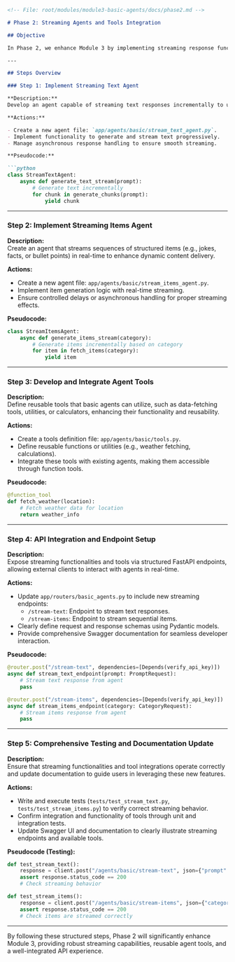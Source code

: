 ```markdown
<!-- File: root/modules/module3-basic-agents/docs/phase2.md -->

# Phase 2: Streaming Agents and Tools Integration

## Objective

In Phase 2, we enhance Module 3 by implementing streaming response functionalities and integrating reusable tools. This phase focuses on providing real-time user interactions through streaming text and items and incorporating tools to extend agent capabilities. We will integrate these agents into our FastAPI application, create structured API endpoints, and ensure all functionalities are thoroughly tested and documented.

---

## Steps Overview

### Step 1: Implement Streaming Text Agent

**Description:**  
Develop an agent capable of streaming text responses incrementally to users, enhancing real-time interaction and feedback.

**Actions:**

- Create a new agent file: `app/agents/basic/stream_text_agent.py`.
- Implement functionality to generate and stream text progressively.
- Manage asynchronous response handling to ensure smooth streaming.

**Pseudocode:**

```python
class StreamTextAgent:
    async def generate_text_stream(prompt):
        # Generate text incrementally
        for chunk in generate_chunks(prompt):
            yield chunk
```

---

### Step 2: Implement Streaming Items Agent

**Description:**  
Create an agent that streams sequences of structured items (e.g., jokes, facts, or bullet points) in real-time to enhance dynamic content delivery.

**Actions:**

- Create a new agent file: `app/agents/basic/stream_items_agent.py`.
- Implement item generation logic with real-time streaming.
- Ensure controlled delays or asynchronous handling for proper streaming effects.

**Pseudocode:**

```python
class StreamItemsAgent:
    async def generate_items_stream(category):
        # Generate items incrementally based on category
        for item in fetch_items(category):
            yield item
```

---

### Step 3: Develop and Integrate Agent Tools

**Description:**  
Define reusable tools that basic agents can utilize, such as data-fetching tools, utilities, or calculators, enhancing their functionality and reusability.

**Actions:**

- Create a tools definition file: `app/agents/basic/tools.py`.
- Define reusable functions or utilities (e.g., weather fetching, calculations).
- Integrate these tools with existing agents, making them accessible through function tools.

**Pseudocode:**

```python
@function_tool
def fetch_weather(location):
    # Fetch weather data for location
    return weather_info
```

---

### Step 4: API Integration and Endpoint Setup

**Description:**  
Expose streaming functionalities and tools via structured FastAPI endpoints, allowing external clients to interact with agents in real-time.

**Actions:**

- Update `app/routers/basic_agents.py` to include new streaming endpoints:
  - `/stream-text`: Endpoint to stream text responses.
  - `/stream-items`: Endpoint to stream sequential items.
- Clearly define request and response schemas using Pydantic models.
- Provide comprehensive Swagger documentation for seamless developer interaction.

**Pseudocode:**

```python
@router.post("/stream-text", dependencies=[Depends(verify_api_key)])
async def stream_text_endpoint(prompt: PromptRequest):
    # Stream text response from agent
    pass

@router.post("/stream-items", dependencies=[Depends(verify_api_key)])
async def stream_items_endpoint(category: CategoryRequest):
    # Stream items response from agent
    pass
```

---

### Step 5: Comprehensive Testing and Documentation Update

**Description:**  
Ensure that streaming functionalities and tool integrations operate correctly and update documentation to guide users in leveraging these new features.

**Actions:**

- Write and execute tests (`tests/test_stream_text.py`, `tests/test_stream_items.py`) to verify correct streaming behavior.
- Confirm integration and functionality of tools through unit and integration tests.
- Update Swagger UI and documentation to clearly illustrate streaming endpoints and available tools.

**Pseudocode (Testing):**

```python
def test_stream_text():
    response = client.post("/agents/basic/stream-text", json={"prompt": "Tell me a story."})
    assert response.status_code == 200
    # Check streaming behavior

def test_stream_items():
    response = client.post("/agents/basic/stream-items", json={"category": "jokes"})
    assert response.status_code == 200
    # Check items are streamed correctly
```

---

By following these structured steps, Phase 2 will significantly enhance Module 3, providing robust streaming capabilities, reusable agent tools, and a well-integrated API experience.

```